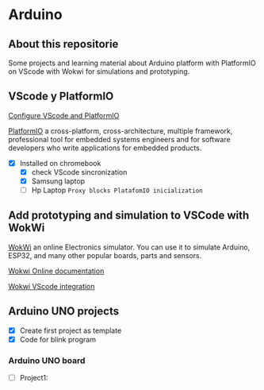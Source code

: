 # Arduino

## About this repositorie

Some projects and learning material about Arduino platform with PlatformIO on VScode with Wokwi for simulations and prototyping.

## VScode y PlatformIO

[Configure VScode and PlatformIO](<https://www.youtube.com/watch?v=u9IMgIT1A6M&t=670s>)

[PlatformIO](<https://platformio.org/>) a cross-platform, cross-architecture, multiple framework, professional tool for embedded systems engineers and for software developers who write applications for embedded products.

- [x] Installed on chromebook
  - [x] check VScode sincronization
  - [x] Samsung laptop
  - [ ] Hp Laptop
    `Proxy blocks PlatafomIO inicialization`

## Add prototyping and simulation to VSCode with WokWi

[WokWi](<https://wokwi.com/>) an online Electronics simulator.
You can use it to simulate Arduino, ESP32, and many other popular boards, parts and sensors.

[Wokwi Online documentation](<https://docs.wokwi.com/>)

[Wokwi VScode integration](<https://docs.wokwi.com/vscode/getting-started>)

## Arduino UNO projects

- [x] Create first project as template
- [x] Code for blink program

### Arduino UNO board

- [ ] Project1:
